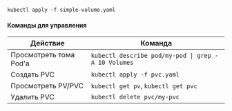 ```shell
kubectl apply -f simple-volume.yaml
```


#### **Команды для управления**

| Действие                       | Команда |
| ---------------------------------------- | ---------------- |
| Просмотреть тома Pod'а | `kubectl describe pod/my-pod \| grep -A 10 Volumes`               |
| Создать PVC                     | `kubectl apply -f pvc.yaml`               |
| Просмотреть PV/PVC          | `kubectl get pv`, `kubectl get pvc`             |
| Удалить PVC                     | `kubectl delete pvc/my-pvc`               |e64 --decode     |`